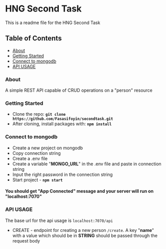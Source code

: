 # HNG Second Task

This is a readme file for the HNG Second Task

## Table of Contents

* [About](#about)
* [Getting Started](#start)
* [Connect to mongodb](#mongo)
* [API USAGE](#usage)

### <a name="about">About</a> 
A simple REST API capable of CRUD operations on a "person" resource

### <a name="start">Getting Started</a> 
- Clone the repo: **`git clone https://github.com/Fasasifoyin/secondtask.git`**
- After cloning, install packages with: **`npm install`** 

### <a name="mongo">Connect to mongodb</a> 
- Create a new project on mongodb
- Copy connection string
- Create a .env file
- Create a variable "**MONGO_URL**" in the .env file and paste in connection string
- Input the right password in the connection string
- Start project - **`npm start`**

#### You should get "**App Connected**" message and your server will run on "**localhost:7070**"

### <a name="usage">API USAGE</a> 
The base url for the api usage is `localhost:7070/api`

- CREATE - endpoint for creating a new person `/create`. A key "**name**" with a value which should be in **STRING** should be passed through the request body
